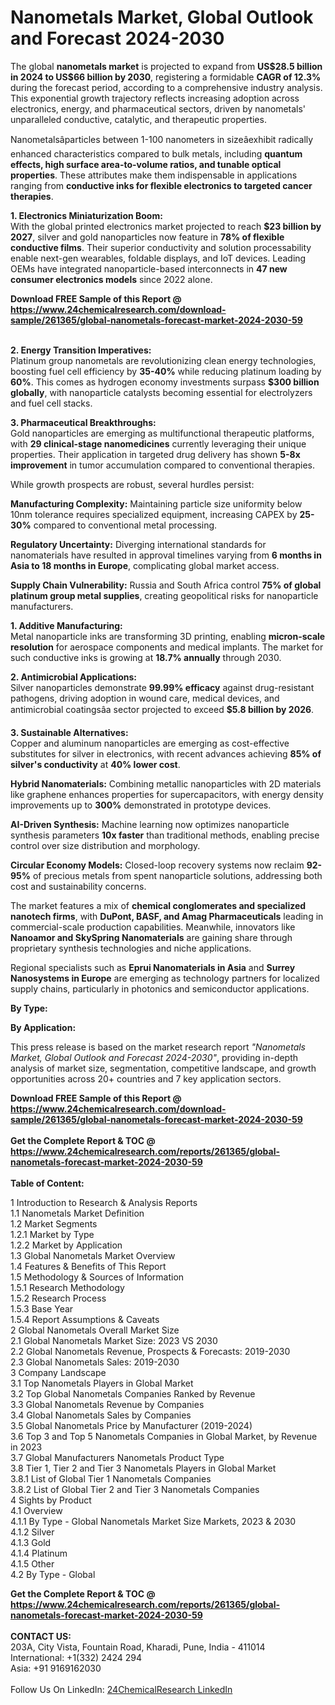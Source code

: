 <h1>Nanometals Market, Global Outlook and Forecast 2024-2030</h1><p>The global <strong>nanometals market</strong> is projected to expand from <strong>US$28.5 billion in 2024 to US$66 billion by 2030</strong>, registering a formidable <strong>CAGR of 12.3%</strong> during the forecast period, according to a comprehensive industry analysis. This exponential growth trajectory reflects increasing adoption across electronics, energy, and pharmaceutical sectors, driven by nanometals' unparalleled conductive, catalytic, and therapeutic properties.</p><p>Nanometalsâparticles between 1-100 nanometers in sizeâexhibit radically enhanced characteristics compared to bulk metals, including <strong>quantum effects, high surface area-to-volume ratios, and tunable optical properties</strong>. These attributes make them indispensable in applications ranging from <strong>conductive inks for flexible electronics to targeted cancer therapies</strong>.</p><p><strong>1. Electronics Miniaturization Boom:</strong><br>
With the global printed electronics market projected to reach <strong>$23 billion by 2027</strong>, silver and gold nanoparticles now feature in <strong>78% of flexible conductive films</strong>. Their superior conductivity and solution processability enable next-gen wearables, foldable displays, and IoT devices. Leading OEMs have integrated nanoparticle-based interconnects in <strong>47 new consumer electronics models</strong> since 2022 alone.</p><div><b>Download FREE Sample of this Report @ 
            <a href="https://www.24chemicalresearch.com/download-sample/261365/global-nanometals-forecast-market-2024-2030-59">
            https://www.24chemicalresearch.com/download-sample/261365/global-nanometals-forecast-market-2024-2030-59</a></b></div><br><p><strong>2. Energy Transition Imperatives:</strong><br>
Platinum group nanometals are revolutionizing clean energy technologies, boosting fuel cell efficiency by <strong>35-40%</strong> while reducing platinum loading by <strong>60%</strong>. This comes as hydrogen economy investments surpass <strong>$300 billion globally</strong>, with nanoparticle catalysts becoming essential for electrolyzers and fuel cell stacks.</p><p><strong>3. Pharmaceutical Breakthroughs:</strong><br>
Gold nanoparticles are emerging as multifunctional therapeutic platforms, with <strong>29 clinical-stage nanomedicines</strong> currently leveraging their unique properties. Their application in targeted drug delivery has shown <strong>5-8x improvement</strong> in tumor accumulation compared to conventional therapies.</p><p>While growth prospects are robust, several hurdles persist:</p><p><strong>Manufacturing Complexity:</strong> Maintaining particle size uniformity below 10nm tolerance requires specialized equipment, increasing CAPEX by <strong>25-30%</strong> compared to conventional metal processing.</p><p><strong>Regulatory Uncertainty:</strong> Diverging international standards for nanomaterials have resulted in approval timelines varying from <strong>6 months in Asia to 18 months in Europe</strong>, complicating global market access.</p><p><strong>Supply Chain Vulnerability:</strong> Russia and South Africa control <strong>75% of global platinum group metal supplies</strong>, creating geopolitical risks for nanoparticle manufacturers.</p><p><strong>1. Additive Manufacturing:</strong><br>
Metal nanoparticle inks are transforming 3D printing, enabling <strong>micron-scale resolution</strong> for aerospace components and medical implants. The market for such conductive inks is growing at <strong>18.7% annually</strong> through 2030.</p><p><strong>2. Antimicrobial Applications:</strong><br>
Silver nanoparticles demonstrate <strong>99.99% efficacy</strong> against drug-resistant pathogens, driving adoption in wound care, medical devices, and antimicrobial coatingsâa sector projected to exceed <strong>$5.8 billion by 2026</strong>.</p><p><strong>3. Sustainable Alternatives:</strong><br>
Copper and aluminum nanoparticles are emerging as cost-effective substitutes for silver in electronics, with recent advances achieving <strong>85% of silver's conductivity</strong> at <strong>40% lower cost</strong>.</p><p><strong>Hybrid Nanomaterials:</strong> Combining metallic nanoparticles with 2D materials like graphene enhances properties for supercapacitors, with energy density improvements up to <strong>300%</strong> demonstrated in prototype devices.</p><p><strong>AI-Driven Synthesis:</strong> Machine learning now optimizes nanoparticle synthesis parameters <strong>10x faster</strong> than traditional methods, enabling precise control over size distribution and morphology.</p><p><strong>Circular Economy Models:</strong> Closed-loop recovery systems now reclaim <strong>92-95%</strong> of precious metals from spent nanoparticle solutions, addressing both cost and sustainability concerns.</p><p>The market features a mix of <strong>chemical conglomerates and specialized nanotech firms</strong>, with <strong>DuPont, BASF, and Amag Pharmaceuticals</strong> leading in commercial-scale production capabilities. Meanwhile, innovators like <strong>Nanoamor and SkySpring Nanomaterials</strong> are gaining share through proprietary synthesis technologies and niche applications.</p><p>Regional specialists such as <strong>Eprui Nanomaterials in Asia</strong> and <strong>Surrey Nanosystems in Europe</strong> are emerging as technology partners for localized supply chains, particularly in photonics and semiconductor applications.</p><p><strong>By Type:</strong></p><p><strong>By Application:</strong></p><p>This press release is based on the market research report <em>"Nanometals Market, Global Outlook and Forecast 2024-2030"</em>, providing in-depth analysis of market size, segmentation, competitive landscape, and growth opportunities across 20+ countries and 7 key application sectors.</p><div><b>Download FREE Sample of this Report @ 
            <a href="https://www.24chemicalresearch.com/download-sample/261365/global-nanometals-forecast-market-2024-2030-59">
            https://www.24chemicalresearch.com/download-sample/261365/global-nanometals-forecast-market-2024-2030-59</a></b></div><br><div><b>Get the Complete Report & TOC @ 
            <a href="https://www.24chemicalresearch.com/reports/261365/global-nanometals-forecast-market-2024-2030-59">
            https://www.24chemicalresearch.com/reports/261365/global-nanometals-forecast-market-2024-2030-59</a></b></div><br>
            <b>Table of Content:</b><p>1 Introduction to Research & Analysis Reports<br />
    1.1 Nanometals Market Definition<br />
    1.2 Market Segments<br />
        1.2.1 Market by Type<br />
        1.2.2 Market by Application<br />
    1.3 Global Nanometals Market Overview<br />
    1.4 Features & Benefits of This Report<br />
    1.5 Methodology & Sources of Information<br />
        1.5.1 Research Methodology<br />
        1.5.2 Research Process<br />
        1.5.3 Base Year<br />
        1.5.4 Report Assumptions & Caveats<br />
2 Global Nanometals Overall Market Size<br />
    2.1 Global Nanometals Market Size: 2023 VS 2030<br />
    2.2 Global Nanometals Revenue, Prospects & Forecasts: 2019-2030<br />
    2.3 Global Nanometals Sales: 2019-2030<br />
3 Company Landscape<br />
    3.1 Top Nanometals Players in Global Market<br />
    3.2 Top Global Nanometals Companies Ranked by Revenue<br />
    3.3 Global Nanometals Revenue by Companies<br />
    3.4 Global Nanometals Sales by Companies<br />
    3.5 Global Nanometals Price by Manufacturer (2019-2024)<br />
    3.6 Top 3 and Top 5 Nanometals Companies in Global Market, by Revenue in 2023<br />
    3.7 Global Manufacturers Nanometals Product Type<br />
    3.8 Tier 1, Tier 2 and Tier 3 Nanometals Players in Global Market<br />
        3.8.1 List of Global Tier 1 Nanometals Companies<br />
        3.8.2 List of Global Tier 2 and Tier 3 Nanometals Companies<br />
4 Sights by Product<br />
    4.1 Overview<br />
        4.1.1 By Type - Global Nanometals Market Size Markets, 2023 & 2030<br />
        4.1.2 Silver<br />
        4.1.3 Gold<br />
        4.1.4 Platinum<br />
        4.1.5 Other<br />
    4.2 By Type - Global </p><div><b>Get the Complete Report & TOC @ 
            <a href="https://www.24chemicalresearch.com/reports/261365/global-nanometals-forecast-market-2024-2030-59">
            https://www.24chemicalresearch.com/reports/261365/global-nanometals-forecast-market-2024-2030-59</a></b></div><br><b>CONTACT US:</b><br>
            203A, City Vista, Fountain Road, Kharadi, Pune, India - 411014<br>
            International: +1(332) 2424 294<br>
            Asia: +91 9169162030 <br><br>
            Follow Us On LinkedIn: <a href="https://www.linkedin.com/company/24chemicalresearch/">24ChemicalResearch LinkedIn</a>